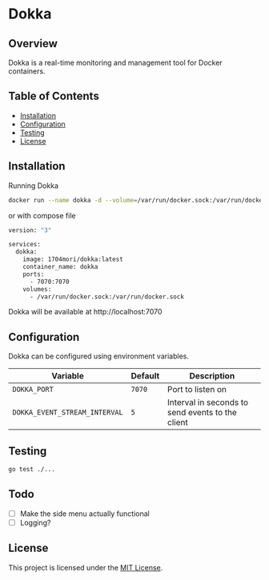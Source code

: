 # Dokka

## Overview

Dokka is a real-time monitoring and management tool for Docker containers.

## Table of Contents

- [Installation](#installation)
- [Configuration](#configuration)
- [Testing](#testing)
- [License](#license)

## Installation

Running Dokka

```bash
docker run --name dokka -d --volume=/var/run/docker.sock:/var/run/docker.sock -p 7070:7070 1704mori/dokka:latest
```
or with compose file
```bash
version: "3"

services:
  dokka:
    image: 1704mori/dokka:latest
    container_name: dokka
    ports:
      - 7070:7070
    volumes:
      - /var/run/docker.sock:/var/run/docker.sock
```

Dokka will be available at http://localhost:7070

## Configuration

Dokka can be configured using environment variables.

| Variable | Default | Description |
| --- | --- | --- |
| `DOKKA_PORT` | `7070` | Port to listen on |
| `DOKKA_EVENT_STREAM_INTERVAL` | `5` | Interval in seconds to send events to the client |

## Testing

```bash
go test ./...
```

## Todo

- [ ] Make the side menu actually functional
- [ ] Logging?

## License

This project is licensed under the [MIT License](LICENSE).
